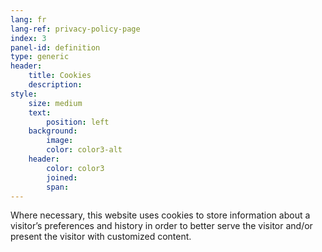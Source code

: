 ```yaml
---
lang: fr
lang-ref: privacy-policy-page
index: 3
panel-id: definition
type: generic
header:
    title: Cookies
    description:
style:
    size: medium
    text:
        position: left
    background:
        image:
        color: color3-alt
    header:
        color: color3
        joined:
        span:
---
```

<div class="inner">
    <p>Where necessary, this website uses cookies to store information about a visitor’s preferences and history in order to better serve the visitor and/or present the visitor with customized content.</p>
</div>
